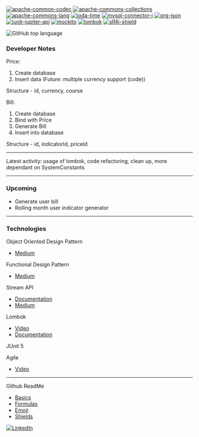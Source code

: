 <!-- Links -->
[forks-url]: https://github.com/paulius-kazokas/Urban-Taxes-Calculator/network/members
[stars-shield]: https://img.shields.io/github/stars/paulius-kazokas/Urban-Taxes-Calculator.svg?style=flat-square

[linkedin-shield]: https://img.shields.io/badge/-LinkedIn-black.svg?style=flat-square&logo=linkedin&colorB=555
[linkedin-url]: https://www.linkedin.com/in/paulius-leonardas-kazokas/

[apache-common-codec-shield]: https://img.shields.io/badge/apache--commons--codec-v4.4-red.svg
[apache-common-codec-link]: https://github.com/apache/commons-codec

[apache-commons-collections-shield]: https://img.shields.io/badge/apache--commons--collections-v4.4-red.svg
[apache-commons-collections-link]: https://github.com/apache/commons-collections

[apache-commons-lang-shield]: https://img.shields.io/badge/apache--commons--lang-v3.10-red.svg
[apache-commons-lang-link]: https://github.com/apache/commons-lang

[joda-time-shield]: https://img.shields.io/badge/joda--time-v2.10.6-blue.svg
[joda-time-link]: https://github.com/JodaOrg/joda-time

[mysql-connector-j-shield]: https://img.shields.io/badge/mysql--connector--j-v8.0.20-blue.svg
[mysql-connector-j-link]: https://github.com/mysql/mysql-connector-j

[org-json-shiled]: https://img.shields.io/badge/org--json-v20200518-yellow
[org-joda-link]: https://github.com/stleary/JSON-java

[junit-jupiter-api-shield]: https://img.shields.io/badge/junit--jupiter--api-v5.6.2-lightgrey.svg
[junit-jupiter-api-link]: https://mvnrepository.com/artifact/org.junit.jupiter/junit-jupiter-api/5.6.2

[mockito-shield]: https://img.shields.io/badge/mockito-v3.3.3-green.svg
[mockito-link]: https://github.com/mockito/mockito

[lombok-shield]: https://img.shields.io/badge/lombok-v1.18.12-orange.svg
[lombok-link]: https://github.com/rzwitserloot/lombok

[slf4j-shield]: https://img.shields.io/badge/slf4j-v1.7.21-green.svg
[slf4j-link]: https://github.com/qos-ch/slf4j


<!-- Dependencies bar -->
[![apache-common-codec][apache-common-codec-shield]][apache-common-codec-link]
[![apache-commons-collections][apache-commons-collections-shield]][apache-commons-collections-link]
[![apache-commons-lang][apache-commons-lang-shield]][apache-commons-lang-link]
[![joda-time][joda-time-shield]][joda-time-link]
[![mysql-connector-j][mysql-connector-j-shield]][mysql-connector-j-link]
[![org-json][org-json-shiled]][org-joda-link]
[![junit-jupiter-api][junit-jupiter-api-shield]][junit-jupiter-api-link]
[![mockito][mockito-shield]][mockito-link]
[![lombok][lombok-shield]][lombok-link]
[![slf4j-shield]][slf4j-link]

![GitHub top language](https://img.shields.io/github/languages/top/paulius-kazokas/Urban-Taxes-Calculator?label=Java&logoColor=red)


### Developer Notes

Price:
1. Create database
2. Insert data
(Future: multiple currency support (code))

Structure - id, currency, course


Bill:
1. Create database
2. Bind with Price
3. Generate Bill
4. Insert into database

Structure - id, indicatorId, priceId

---

Latest activity: usage of lombok, code refactoring, clean up, more dependant on SystemConstants

---

### Upcoming

- Generate user bill
- Rolling month user indicator generator

---

### Technologies

Object Oriented Design Pattern
- [Medium](https://medium.com/edureka/java-oop-cheat-sheet-9c6ebb5e1175)

Functional Design Pattern
- [Medium](https://medium.com/better-programming/functional-patterns-in-java-b2b781f84124)

Stream API
- [Documentation](https://docs.oracle.com/javase/8/docs/api/java/util/stream/Stream.html)
- [Medium](https://praveergupta.in/practical-guide-to-java-stream-api-7aadc02908f7)

Lombok
- [Video](https://www.youtube.com/watch?v=goISFNxHEqc&ab_channel=MikeM%C3%B8llerNielsen)
- [Documentation](https://projectlombok.org/features/all)

JUnit 5

Agile
- [Video](https://www.youtube.com/watch?v=502ILHjX9EE)

---

Github ReadMe

- [Basics](https://guides.github.com/features/mastering-markdown/)
- [Formulas](https://www.codecogs.com/latex/eqneditor.php)
- [Emoji](https://gist.github.com/rxaviers/7360908)
- [Shields](https://shields.io)


[![LinkedIn][linkedin-shield]]([linkedin-url])

